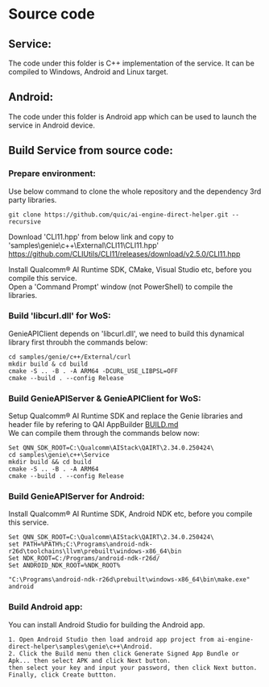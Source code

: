 # Source code
## Service:
  The code under this folder is C++ implementation of the service. It can be compiled to Windows, Android and Linux target.

## Android:
  The code under this folder is Android app which can be used to launch the service in Android device.

## Build Service from source code:

### Prepare environment:<br>

Use below command to clone the whole repository and the dependency 3rd party libraries.
```
git clone https://github.com/quic/ai-engine-direct-helper.git --recursive
```

Download 'CLI11.hpp' from below link and copy to 'samples\genie\c++\External\CLI11\CLI11.hpp'
https://github.com/CLIUtils/CLI11/releases/download/v2.5.0/CLI11.hpp

Install Qualcomm® AI Runtime SDK, CMake, Visual Studio etc, before you compile this service.<br>
Open a 'Command Prompt' window (not PowerShell) to compile the libraries.

### Build 'libcurl.dll' for WoS:<br>
GenieAPIClient depends on 'libcurl.dll', we need to build this dynamical library first throubh the commands below:
```
cd samples/genie/c++/External/curl
mkdir build & cd build
cmake -S .. -B . -A ARM64 -DCURL_USE_LIBPSL=OFF 
cmake --build . --config Release
```

### Build GenieAPIServer & GenieAPIClient for WoS:<br>
Setup Qualcomm® AI Runtime SDK and replace the Genie libraries and header file by refering to QAI AppBuilder [BUILD.md](../../../BUILD.md) <br>
We can compile them through the commands below now:
```
Set QNN_SDK_ROOT=C:\Qualcomm\AIStack\QAIRT\2.34.0.250424\
cd samples\genie\c++\Service
mkdir build && cd build
cmake -S .. -B . -A ARM64
cmake --build . --config Release
```

### Build GenieAPIServer for Android: <br>
Install Qualcomm® AI Runtime SDK, Android NDK etc, before you compile this service.<br>
```
Set QNN_SDK_ROOT=C:\Qualcomm\AIStack\QAIRT\2.34.0.250424\
set PATH=%PATH%;C:\Programs\android-ndk-r26d\toolchains\llvm\prebuilt\windows-x86_64\bin
Set NDK_ROOT=C:/Programs/android-ndk-r26d/
Set ANDROID_NDK_ROOT=%NDK_ROOT%

"C:\Programs\android-ndk-r26d\prebuilt\windows-x86_64\bin\make.exe" android
```

### Build Android app:<br>
You can install Android Studio for building the Android app.
```
1. Open Android Studio then load android app project from ai-engine-direct-helper\samples\genie\c++\Android.
2. Click the Build menu then click Generate Signed App Bundle or Apk... then select APK and click Next button.
then select your key and input your password, then click Next button. Finally, click Create buttton.

```
